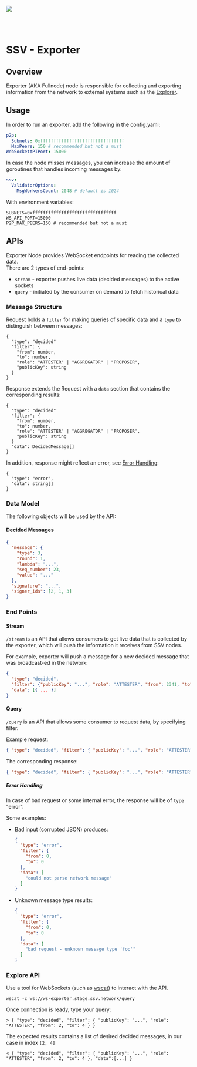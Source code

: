 [<img src="../docs/resources/bloxstaking_header_image.png" >](https://www.bloxstaking.com/)

<br>
<br>

# SSV - Exporter

## Overview

Exporter (AKA Fullnode) node is responsible for collecting and exporting information from the network to external systems such as the [Explorer](https://explorer.shifu.ssv.network/).

## Usage

In order to run an exporter, add the following in the config.yaml:
```yaml
p2p:
  Subnets: 0xffffffffffffffffffffffffffffffff
  MaxPeers: 150 # recommended but not a must
WebSocketAPIPort: 15000
```

In case the node misses messages, you can increase the amount of goroutines that handles incoming messages by:

```yaml
ssv:
  ValidatorOptions:
    MsgWorkersCount: 2048 # default is 1024
```

With environment variables:
```dotenv
SUBNETS=0xffffffffffffffffffffffffffffffff
WS_API_PORT=15000
P2P_MAX_PEERS=150 # recommended but not a must
```

## APIs

Exporter Node provides WebSocket endpoints for reading the collected data. \
There are 2 types of end-points:

- `stream` - exporter pushes live data (decided messages) to the active sockets
- `query` - initiated by the consumer on demand to fetch historical data

### Message Structure

Request holds a `filter` for making queries of specific data 
and a `type` to distinguish between messages:
```
{
  "type": "decided"
  "filter": {
    "from": number,
    "to": number,
    "role": "ATTESTER" | "AGGREGATOR" | "PROPOSER",
    "publicKey": string
  }
}
```

Response extends the Request with a `data` section that contains the corresponding results:
```
{
  "type": "decided"
  "filter": {
    "from": number,
    "to": number,
    "role": "ATTESTER" | "AGGREGATOR" | "PROPOSER",
    "publicKey": string
  }
  "data": DecidedMessage[]
}
```

In addition, response might reflect an error, see [Error Handling](#error-handling):
```
{
  "type": "error",
  "data": string[]
}
```

### Data Model

The following objects will be used by the API:

#### Decided Messages

  ```json
  {
    "message": {
      "type": 3,
      "round": 1,
      "lambda": "...",
      "seq_number": 23,
      "value": "..."
    },
    "signature": "...",
    "signer_ids": [2, 1, 3]
  }
  ```

### End Points

#### Stream

`/stream` is an API that allows consumers to get live data that is collected by the exporter, which will push the information it receives from SSV nodes.

For example, exporter will push a message for a new decided message that was broadcast-ed in the network:
```json
{
  "type": "decided",
  "filter": {"publicKey": "...", "role": "ATTESTER", "from": 2341, "to": 2341 },
  "data": [{ ... }]
}
```

#### Query

`/query` is an API that allows some consumer to request data, by specifying filter.

Example request:
```json
{ "type": "decided", "filter": { "publicKey": "...", "role": "ATTESTER", "from": 2, "to": 4 } }
```

The corresponding response:
```json
{ "type": "decided", "filter": { "publicKey": "...", "role": "ATTESTER", "from": 2, "to": 4 }, "data":[...] }
```

##### Error Handling

In case of bad request or some internal error, the response will be of `type` "error".

Some examples:

- Bad input (corrupted JSON) produces:
  ```json
  {
    "type": "error",
    "filter": {
      "from": 0,
      "to": 0
    },
    "data": [
      "could not parse network message"
    ]
  }
  ```
- Unknown message type results:
  ```json
  {
    "type": "error",
    "filter": {
      "from": 0,
      "to": 0
    },
    "data": [
      "bad request - unknown message type 'foo'"
    ]
  }
  ```


### Explore API

Use a tool for WebSockets (such as [wscat](https://www.npmjs.com/package/wscat)) to interact with the API.

```shell
wscat -c ws://ws-exporter.stage.ssv.network/query
```

Once connection is ready, type your query:

```shell
> { "type": "decided", "filter": { "publicKey": "...", "role": "ATTESTER", "from": 2, "to": 4 } }
```

The expected results contains a list of desired decided messages, in our case in index `[2, 4]`
```shell
< { "type": "decided", "filter": { "publicKey": "...", "role": "ATTESTER", "from": 2, "to": 4 }, "data":[...] }
```
